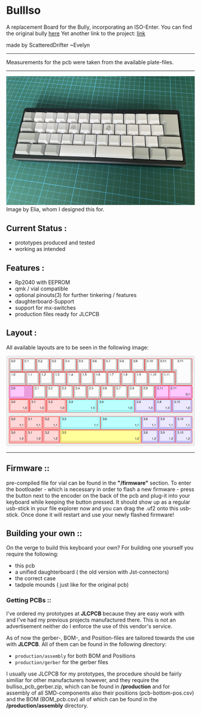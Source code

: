 # BullIso

A replacement Board for the Bully, incorporating an ISO-Enter.
You can find the original bully [here](https://www.cbkbd.com/product/bully)
Yet another link to the project: [link](https://github.com/zhol0777/bully-files)

made by ScatteredDrifter ~Evelyn

---

Measurements for the pcb were taken from the available plate-files. 

---

![image of built iso by Elia](/material/images/bullIso_built_elia.jpg)
Image by Elia, whom I designed this for.

## Current Status :
- prototypes produced and tested 
- working as intended

## Features : 
- Rp2040 with EEPROM 
- qmk / vial compatible 
- optional pinouts(3) for further tinkering / features
- daughterboard-Support 
- support for mx-switches 
- production files ready for JLCPCB

## Layout : 
All available layouts are to be seen in the following image: 

![image of available keyboard layouts](/material/images/keyboard-layout.png)

---

## Firmware ::
pre-compiled file for vial can be found in the **"/firmware"** section.
To enter the bootloader - which is necessary in order to flash a new firmware - press the button next to the encoder on the back of the pcb and plug-it into your keyboard while keeping the button pressed. It should show up as a regular usb-stick in your file explorer now and you can drag the .uf2 onto this usb-stick. Once done it will restart and use your newly flashed firmware!


## Building your own ::

On the verge to build this keyboard your own?
For building one yourself you require the following:
- this pcb
- a unified daughterboard ( the old version with Jst-connectors)
- the correct case 
- tadpole mounds ( just like for the original pcb)

### Getting PCBs ::
I've ordered my prototypes at **JLCPCB** because they are easy work with and I've had my previous projects manufactured there. This is not an advertisement neither do I enforce the use of this vendor's service. 

As of now the gerber-, BOM-, and Position-files are tailored towards the use with **JLCPCB**. 
All of them can be found in the following directory: 
- `production/assembly` for both BOM and Positions 
- `production/gerber` for the gerber files 


I usually use JLCPCB for my prototypes, the procedure should be fairly similiar for other manufacturers however, and they require the bulliso_pcb_gerber.zip, which can be found in **/production** and for assembly of all SMD-components also their positions (pcb-bottom-pos.csv) and the BOM (BOM_pcb.csv) all of which can be found in the **/production/assembly** directory.
